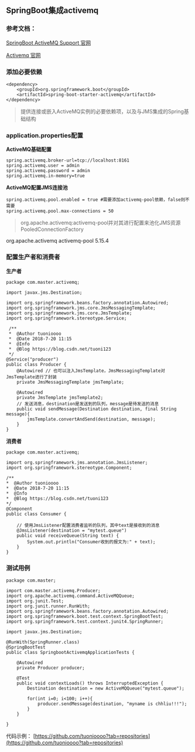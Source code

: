 

## SpringBoot集成activemq

### 参考文档：

[SpringBoot ActiveMQ Support 官网](https://docs.spring.io/spring-boot/docs/2.0.3.RELEASE/reference/htmlsingle/#boot-features-activemq)

[Activemq 官网](http://activemq.apache.org)


### 添加必要依赖

```
<dependency>
    <groupId>org.springframework.boot</groupId>
    <artifactId>spring-boot-starter-activemq</artifactId>
</dependency>
```
> 提供连接或嵌入ActiveMQ实例的必要依赖项，以及与JMS集成的Spring基础结构

### application.properties配置

**ActiveMQ基础配置**

```
spring.activemq.broker-url=tcp://localhost:8161
spring.activemq.user = admin
spring.activemq.password = admin
spring.activemq.in-memory=true
```
**ActiveMQ配置JMS连接池**

```
spring.activemq.pool.enabled = true #需要添加activemq-pool依赖，false则不需要
spring.activemq.pool.max-connections = 50
```
>org.apache.activemq:activemq-pool并对其进行配置来池化JMS资源 PooledConnectionFactory
<dependency>
    <groupId>org.apache.activemq</groupId>
    <artifactId>activemq-pool</artifactId>
    <version>5.15.4</version>
</dependency>

### 配置生产者和消费者

**生产者**

```
package com.master.activemq;
 
import javax.jms.Destination;
 
import org.springframework.beans.factory.annotation.Autowired;
import org.springframework.jms.core.JmsMessagingTemplate;
import org.springframework.jms.core.JmsTemplate;
import org.springframework.stereotype.Service;

 /**
 *  @Author tuonioooo
 *  @Date 2018-7-20 11:15
 *  @Info  
 *  @Blog https://blog.csdn.net/tuoni123
 */
@Service("producer")
public class Producer {
	@Autowired // 也可以注入JmsTemplate，JmsMessagingTemplate对JmsTemplate进行了封装
	private JmsMessagingTemplate jmsTemplate;

	@Autowired
	private JmsTemplate jmsTemplate2;
	// 发送消息，destination是发送到的队列，message是待发送的消息
	public void sendMessage(Destination destination, final String message){
		jmsTemplate.convertAndSend(destination, message);
	}
}

```

**消费者**

```
package com.master.activemq;

import org.springframework.jms.annotation.JmsListener;
import org.springframework.stereotype.Component;

/**
*  @Author tuonioooo
*  @Date 2018-7-20 11:15
*  @Info
*  @Blog https://blog.csdn.net/tuoni123
*/
@Component
public class Consumer {

    // 使用JmsListener配置消费者监听的队列，其中text是接收到的消息
    @JmsListener(destination = "mytest.queue")
    public void receiveQueue(String text) {
        System.out.println("Consumer收到的报文为:" + text);
    }
}

```

### 测试用例

```
package com.master;

import com.master.activemq.Producer;
import org.apache.activemq.command.ActiveMQQueue;
import org.junit.Test;
import org.junit.runner.RunWith;
import org.springframework.beans.factory.annotation.Autowired;
import org.springframework.boot.test.context.SpringBootTest;
import org.springframework.test.context.junit4.SpringRunner;

import javax.jms.Destination;

@RunWith(SpringRunner.class)
@SpringBootTest
public class SpringbootActivemqApplicationTests {

	@Autowired
	private Producer producer;

	@Test
	public void contextLoads() throws InterruptedException {
		Destination destination = new ActiveMQQueue("mytest.queue");

		for(int i=0; i<100; i++){
			producer.sendMessage(destination, "myname is chhliu!!!");
		}
	}

}

```

代码示例： [https://github.com/tuonioooo?tab=repositories](https://github.com/tuonioooo?tab=repositories)

